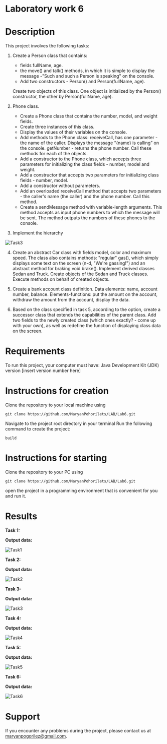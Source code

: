 # Laboratory work 6

# Description
This project involves the following tasks:

1. Create a Person class that contains:
   - fields fullName, age.
   - the move() and talk() methods, in which it is simple to display the message -"Such and such a Person is speaking" on the console.
   - Add two constructors - Person() and Person(fullName, age).

   Create two objects of this class. One object is initialized by the Person() constructor, the other by Person(fullName, age).


2. Phone class.
   - Create a Phone class that contains the number, model, and weight fields.
   - Create three instances of this class.
   - Display the values of their variables on the console.
   - Add methods to the Phone class: receiveCall, has one parameter - the name of the caller. Displays the message “{name} is calling” on the console. getNumber - returns the phone number. Call these methods for each of the objects.
   - Add a constructor to the Phone class, which accepts three parameters for initializing the class fields - number, model and weight.
   - Add a constructor that accepts two parameters for initializing class fields - number, model.
   - Add a constructor without parameters.
   - Add an overloaded receiveCall method that accepts two parameters - the caller's name (the caller) and the phone number. Call this method.
   - Create a sendMessage method with variable-length arguments. This method accepts as input phone numbers to which the message will be sent. The method outputs the numbers of these phones to the console.


3. Implement the hierarchy

![Task3](https://github.com/MaryanPohorilets/LAB/blob/main/Lab6/images/Task3.1.jpg)

4. Create an abstract Car class with fields model, color and maximum speed. The class also contains methods: "regular" gas(), which simply displays some text on the screen (n-d, "We're gassing!") and an abstract method for braking void brake(). Implement derived classes Sedan and Truck. Create objects of the Sedan and Truck classes. Execute methods on behalf of created objects.


5. Create a bank account class definition. Data elements: name, account number, balance. Elements-functions: put the amount on the account, withdraw the amount from the account, display the data.


6. Based on the class specified in task 5, according to the option, create a successor class that extends the capabilities of the parent class. Add two fields to the newly created class (which ones exactly? - come up with your own), as well as redefine the function of displaying class data on the screen.


# Requirements
To run this project, your computer must have:
Java Development Kit (JDK) version [insert version number here]

# Instructions for creation
Clone the repository to your local machine using
```
git clone https://github.com/MaryanPohorilets/LAB/Lab6.git
```
Navigate to the project root directory in your terminal
Run the following command to create the project:
```
build
```

# Instructions for starting
Clone the repository to your PC using
```
git clone https://github.com/MaryanPohorilets/LAB/Lab6.git
```
open the project in a programming environment that is convenient for you and run it.
# Results
__Task 1:__


__Output data:__

![Task1](https://github.com/MaryanPohorilets/LAB/blob/main/Lab6/images/Task1.jpg)

__Task 2:__


__Output data:__

![Task2](https://github.com/MaryanPohorilets/LAB/blob/main/Lab6/images/Task2.jpg)

__Task 3:__


__Output data:__

![Task3](https://github.com/MaryanPohorilets/LAB/blob/main/Lab6/images/Task3.2.jpg)

__Task 4:__


__Output data:__

![Task4](https://github.com/MaryanPohorilets/LAB/blob/main/Lab6/images/Task4.jpg)

__Task 5:__


__Output data:__

![Task5](https://github.com/MaryanPohorilets/LAB/blob/main/Lab6/images/Task5.jpg)

__Task 6:__


__Output data:__

![Task6](https://github.com/MaryanPohorilets/LAB/blob/main/Lab6/images/Task6.jpg)


# Support
If you encounter any problems during the project, please contact us at maryanpogorilez@gmail.com.
